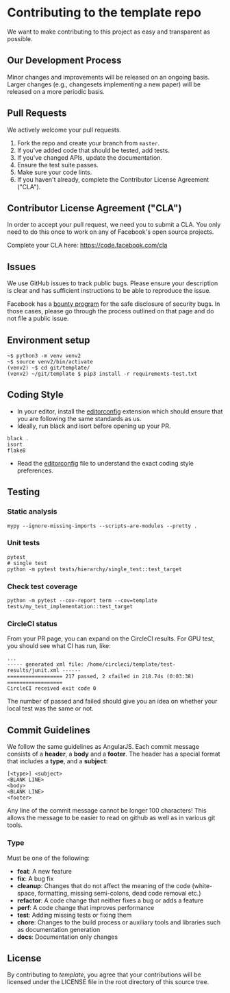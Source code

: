 # Contributing to the template repo
We want to make contributing to this project as easy and transparent as
possible.

## Our Development Process
Minor changes and improvements will be released on an ongoing basis. Larger
changes (e.g., changesets implementing a new paper) will be released on a
more periodic basis.

## Pull Requests
We actively welcome your pull requests.

1. Fork the repo and create your branch from `master`.
2. If you've added code that should be tested, add tests.
3. If you've changed APIs, update the documentation.
4. Ensure the test suite passes.
5. Make sure your code lints.
6. If you haven't already, complete the Contributor License Agreement ("CLA").

## Contributor License Agreement ("CLA")
In order to accept your pull request, we need you to submit a CLA. You only need
to do this once to work on any of Facebook's open source projects.

Complete your CLA here: <https://code.facebook.com/cla>

## Issues
We use GitHub issues to track public bugs. Please ensure your description is
clear and has sufficient instructions to be able to reproduce the issue.

Facebook has a [bounty program](https://www.facebook.com/whitehat/) for the safe
disclosure of security bugs. In those cases, please go through the process
outlined on that page and do not file a public issue.

## Environment setup

```
~$ python3 -m venv venv2
~$ source venv2/bin/activate
(venv2) ~$ cd git/template/
(venv2) ~/git/template $ pip3 install -r requirements-test.txt
```

## Coding Style
* In your editor, install the [editorconfig](https://editorconfig.org/) extension
  which should ensure that you are following the same standards as us.
* Ideally, run black and isort before opening up your PR.

```
black .
isort
flake8
```
* Read the [editorconfig](.editorconfig) file to understand the exact coding style preferences.

## Testing

### Static analysis

```
mypy --ignore-missing-imports --scripts-are-modules --pretty .
```

### Unit tests

```
pytest
# single test
python -m pytest tests/hierarchy/single_test::test_target
```

### Check test coverage

```
python -m pytest --cov-report term --cov=template  tests/my_test_implementation::test_target
```

### CircleCI status

From your PR page, you can expand on the CircleCI results. For GPU test, you should see
what CI has run, like:

```
...
----- generated xml file: /home/circleci/template/test-results/junit.xml ------
================== 217 passed, 2 xfailed in 218.74s (0:03:38) ==================
CircleCI received exit code 0
```

The number of passed and failed should give you an idea on whether your local
test was the same or not.

## Commit Guidelines

We follow the same guidelines as AngularJS. Each commit message consists of a **header**,
a **body** and a **footer**.  The header has a special format that includes a **type**,
and a **subject**:

```
[<type>] <subject>
<BLANK LINE>
<body>
<BLANK LINE>
<footer>
```

Any line of the commit message cannot be longer 100 characters! This allows the message to be easier
to read on github as well as in various git tools.

### Type
Must be one of the following:

* **feat**: A new feature
* **fix**: A bug fix
* **cleanup**: Changes that do not affect the meaning of the code (white-space, formatting, missing
  semi-colons, dead code removal etc.)
* **refactor**: A code change that neither fixes a bug or adds a feature
* **perf**: A code change that improves performance
* **test**: Adding missing tests or fixing them
* **chore**: Changes to the build process or auxiliary tools and libraries such as documentation
generation
* **docs**: Documentation only changes

## License
By contributing to *template*, you agree that your contributions will be licensed
under the LICENSE file in the root directory of this source tree.
